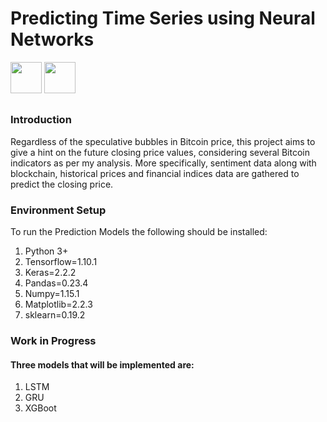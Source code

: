 # Predicting Time Series using Neural Networks
<div float="left">
  <img src="https://www.tensorflow.org/images/tf_logo_transp.png" height="50" >
  <img src="https://s3.amazonaws.com/keras.io/img/keras-logo-2018-large-1200.png" height="50">
</div>
<div float="right">

</div>

## 

### Introduction
Regardless of the speculative bubbles in Bitcoin price, this project aims to give a hint on the future closing price values, considering several Bitcoin indicators as per my analysis. More specifically, sentiment data along with blockchain, historical prices and financial indices data are gathered to predict the closing price. 


### Environment Setup
To run the Prediction Models the following should be installed:

1. Python 3+
2. Tensorflow=1.10.1
3. Keras=2.2.2
4. Pandas=0.23.4
5. Numpy=1.15.1
6. Matplotlib=2.2.3
7. sklearn=0.19.2

### Work in Progress
#### Three models that will be implemented are:
1. LSTM
2. GRU
3. XGBoot
